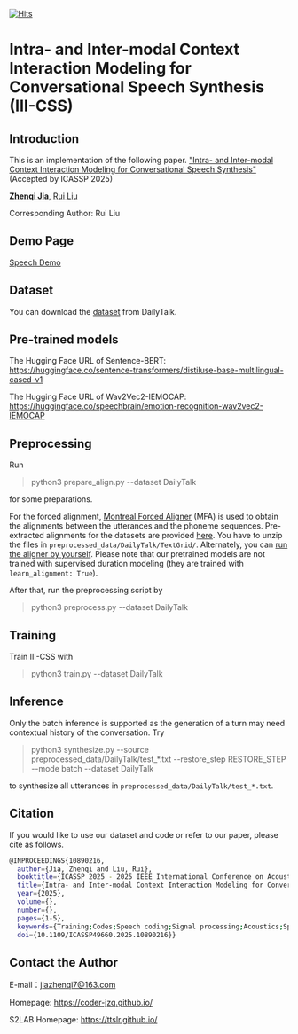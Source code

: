 [![Hits](https://hits.seeyoufarm.com/api/count/incr/badge.svg?url=https%3A%2F%2Fgithub.com%2Fkeonlee9420%2FDailyTalk&count_bg=%23707EE1&title_bg=%23555555&icon=pytorch.svg&icon_color=%23E7E7E7&title=hits&edge_flat=false)](https://hits.seeyoufarm.com)
# Intra- and Inter-modal Context Interaction Modeling for Conversational Speech Synthesis (III-CSS)




## Introduction

This is an implementation of the following paper. ["Intra- and Inter-modal Context Interaction Modeling for Conversational Speech Synthesis"](https://ieeexplore.ieee.org/document/10890216) (Accepted by ICASSP 2025)

[**Zhenqi Jia**](https://coder-jzq.github.io/), [Rui Liu](https://ttslr.github.io/people.html)

Corresponding Author: Rui Liu




## Demo Page

[Speech Demo](https://coder-jzq.github.io/ICASSP2025-IIICSS-Website/)




## Dataset

You can download the [dataset](https://drive.google.com/drive/folders/1WRt-EprWs-2rmYxoWYT9_13omlhDHcaL) from DailyTalk.




## Pre-trained models

The Hugging Face URL of Sentence-BERT:  https://huggingface.co/sentence-transformers/distiluse-base-multilingual-cased-v1

The Hugging Face URL of Wav2Vec2-IEMOCAP: https://huggingface.co/speechbrain/emotion-recognition-wav2vec2-IEMOCAP




## Preprocessing

Run

> python3 prepare_align.py --dataset DailyTalk

for some preparations.

For the forced alignment, [Montreal Forced Aligner](https://montreal-forced-aligner.readthedocs.io/en/latest/) (MFA) is used to obtain the alignments between the utterances and the phoneme sequences. Pre-extracted alignments for the datasets are provided [here](https://drive.google.com/drive/folders/1fizpyOiQ1lG2UDaMlXnT3Ll4_j6Xwg7K?usp=sharing). You have to unzip the files in `preprocessed_data/DailyTalk/TextGrid/`. Alternately, you can [run the aligner by yourself](https://montreal-forced-aligner.readthedocs.io/en/latest/user_guide/workflows/index.html). Please note that our pretrained models are not trained with supervised duration modeling (they are trained with `learn_alignment: True`).

After that, run the preprocessing script by

> python3 preprocess.py --dataset DailyTalk




## Training

Train III-CSS with

> python3 train.py --dataset DailyTalk




## Inference

Only the batch inference is supported as the generation of a turn may need contextual history of the conversation. Try

> python3 synthesize.py --source preprocessed_data/DailyTalk/test_*.txt --restore_step RESTORE_STEP --mode batch --dataset DailyTalk

to synthesize all utterances in `preprocessed_data/DailyTalk/test_*.txt`.




## Citation

If you would like to use our dataset and code or refer to our paper, please cite as follows.
```bash
@INPROCEEDINGS{10890216,
  author={Jia, Zhenqi and Liu, Rui},
  booktitle={ICASSP 2025 - 2025 IEEE International Conference on Acoustics, Speech and Signal Processing (ICASSP)}, 
  title={Intra- and Inter-modal Context Interaction Modeling for Conversational Speech Synthesis}, 
  year={2025},
  volume={},
  number={},
  pages={1-5},
  keywords={Training;Codes;Speech coding;Signal processing;Acoustics;Speech synthesis;History;Context modeling;Conversational Speech Synthesis;Contrastive Learning;Conversational Prosody;Intra-modal Interaction;Inter-modal Interaction},
  doi={10.1109/ICASSP49660.2025.10890216}}

```




## Contact the Author

E-mail：jiazhenqi7@163.com

Homepage: https://coder-jzq.github.io/

S2LAB Homepage: https://ttslr.github.io/

